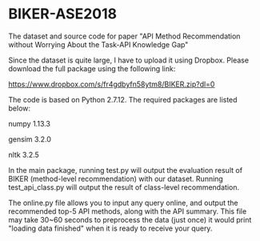# BIKER-ASE2018
The dataset and source code for paper "API Method Recommendation without Worrying About the Task-API Knowledge Gap"

Since the dataset is quite large, I have to upload it using Dropbox. Please download the full package using the following link:

https://www.dropbox.com/s/fr4gdbyfn58ytm8/BIKER.zip?dl=0

The code is based on Python 2.7.12. The required packages are listed below:

numpy 1.13.3

gensim 3.2.0

nltk 3.2.5

In the main package, running test.py will output the evaluation result of BIKER (method-level recommendation) with our dataset. Running test_api_class.py will output the result of class-level recommendation.

The online.py file allows you to input any query online, and output the recommended top-5 API methods, along with the API summary. This file may take 30~60 seconds to preprocess the data (just once) it would print "loading data finished" when it is ready to receive your query.
